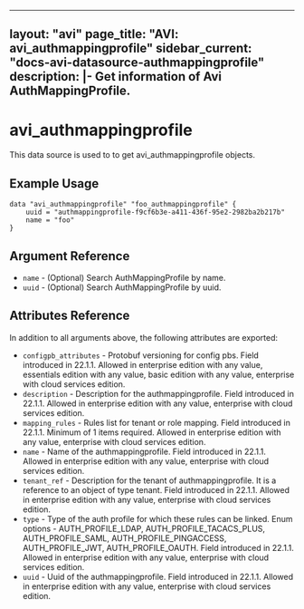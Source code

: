 <!--
    Copyright 2021 VMware, Inc.
    SPDX-License-Identifier: Mozilla Public License 2.0
-->
---
layout: "avi"
page_title: "AVI: avi_authmappingprofile"
sidebar_current: "docs-avi-datasource-authmappingprofile"
description: |-
  Get information of Avi AuthMappingProfile.
---

# avi_authmappingprofile

This data source is used to to get avi_authmappingprofile objects.

## Example Usage

```hcl
data "avi_authmappingprofile" "foo_authmappingprofile" {
    uuid = "authmappingprofile-f9cf6b3e-a411-436f-95e2-2982ba2b217b"
    name = "foo"
}
```

## Argument Reference

* `name` - (Optional) Search AuthMappingProfile by name.
* `uuid` - (Optional) Search AuthMappingProfile by uuid.

## Attributes Reference

In addition to all arguments above, the following attributes are exported:

* `configpb_attributes` - Protobuf versioning for config pbs. Field introduced in 22.1.1. Allowed in enterprise edition with any value, essentials edition with any value, basic edition with any value, enterprise with cloud services edition.
* `description` - Description for the authmappingprofile. Field introduced in 22.1.1. Allowed in enterprise edition with any value, enterprise with cloud services edition.
* `mapping_rules` - Rules list for tenant or role mapping. Field introduced in 22.1.1. Minimum of 1 items required. Allowed in enterprise edition with any value, enterprise with cloud services edition.
* `name` - Name of the authmappingprofile. Field introduced in 22.1.1. Allowed in enterprise edition with any value, enterprise with cloud services edition.
* `tenant_ref` - Description for the tenant of authmappingprofile. It is a reference to an object of type tenant. Field introduced in 22.1.1. Allowed in enterprise edition with any value, enterprise with cloud services edition.
* `type` - Type of the auth profile for which these rules can be linked. Enum options - AUTH_PROFILE_LDAP, AUTH_PROFILE_TACACS_PLUS, AUTH_PROFILE_SAML, AUTH_PROFILE_PINGACCESS, AUTH_PROFILE_JWT, AUTH_PROFILE_OAUTH. Field introduced in 22.1.1. Allowed in enterprise edition with any value, enterprise with cloud services edition.
* `uuid` - Uuid of the authmappingprofile. Field introduced in 22.1.1. Allowed in enterprise edition with any value, enterprise with cloud services edition.

